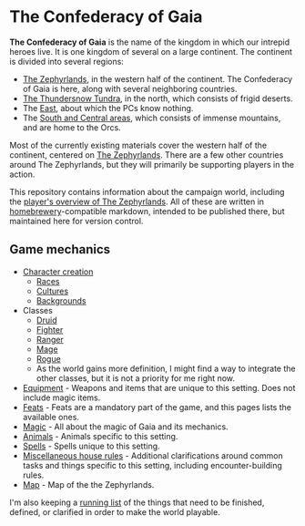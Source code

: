 # The Confederacy of Gaia

**The Confederacy of Gaia** is the name of the kingdom in which our intrepid heroes live.  It is one kingdom of several on a large continent.  The continent is divided into several regions:

* [The Zephyrlands](zephyrlands.md), in the western half of the continent.  The Confederacy of Gaia is here, along with several neighboring countries.
* [The Thundersnow Tundra](thundersnow-tundra.md), in the north, which consists of frigid deserts.
* The [East](east.md), about which the PCs know nothing.
* The [South and Central areas](central.md), which consists of immense mountains, and are home to the Orcs.

Most of the currently existing materials cover the western half of the continent, centered on [The Zephyrlands](zephyrlands.md).  There are a few other countries around The Zephyrlands, but they will primarily be supporting players in the action.

This repository contains information about the campaign world, including the [player's overview of The Zephyrlands](zephyrlands.md).  All of these are written in [homebrewery](http://homebrewery.naturalcrit.com/)-compatible markdown, intended to be published there, but maintained here for version control.

## Game mechanics

* [Character creation](character-creation.md)
  * [Races](races.md)
  * [Cultures](races.md#cultures)
  * [Backgrounds](backgrounds.md)
* Classes
  * [Druid](druid.md)
  * [Fighter](fighter.md)
  * [Ranger](ranger.md)
  * [Mage](mage.md)
  * [Rogue](rogue.md)
  * As the world gains more definition, I might find a way to integrate the other classes, but it is not a priority for me right now.
* [Equipment](equipment.md) - Weapons and items that are unique to this setting.  Does not include magic items.
* [Feats](feats.md) - Feats are a mandatory part of the game, and this pages lists the available ones.
* [Magic](magic.md) - All about the magic of Gaia and its mechanics.
* [Animals](animals.md) - Animals specific to this setting.
* [Spells](spells.md) - Spells unique to this setting.
* [Miscellaneous house rules](house-rules.md) - Additional clarifications around common tasks and things specific to this setting, including encounter-building rules.
* [Map](map.md) - Map of the the Zephyrlands.


I'm also keeping a [running list](TODO.md) of the things that need to be finished, defined, or clarified in order to make the world playable.

